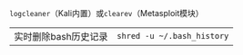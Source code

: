 `logcleaner`（Kali内置）或`clearev`（Metasploit模块）

|   |   |
|---|---|
|实时删除bash历史记录|`shred -u ~/.bash_history`|
